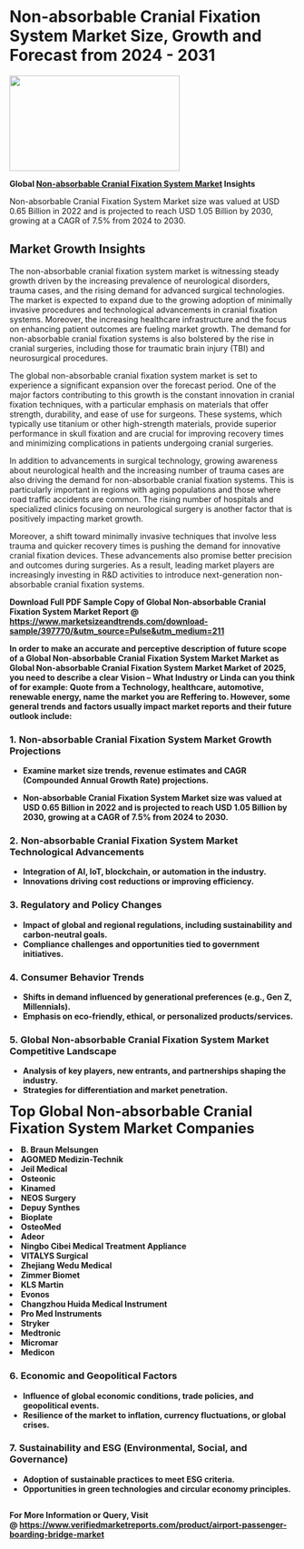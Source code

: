 <H1>Non-absorbable Cranial Fixation System Market Size, Growth and Forecast from 2024 - 2031</H1><img class="aligncenter size-medium wp-image-584254" src="https://thirdeyenews.in/wp-content/uploads/2024/09/Global-Market-Research-300x168.jpeg" alt="" width="300" height="168" /><p><strong>Global&nbsp;<a href="https://www.marketsizeandtrends.com/download-sample/397770/&amp;utm_source=Pulse&amp;utm_medium=211">Non-absorbable Cranial Fixation System Market</a> Insights</strong></p><p>Non-absorbable Cranial Fixation System Market size was valued at USD 0.65 Billion in 2022 and is projected to reach USD 1.05 Billion by 2030, growing at a CAGR of 7.5% from 2024 to 2030.</p><p><h2>Market Growth Insights</h2> <p>The non-absorbable cranial fixation system market is witnessing steady growth driven by the increasing prevalence of neurological disorders, trauma cases, and the rising demand for advanced surgical technologies. The market is expected to expand due to the growing adoption of minimally invasive procedures and technological advancements in cranial fixation systems. Moreover, the increasing healthcare infrastructure and the focus on enhancing patient outcomes are fueling market growth. The demand for non-absorbable cranial fixation systems is also bolstered by the rise in cranial surgeries, including those for traumatic brain injury (TBI) and neurosurgical procedures.</p> <p><strong></strong></p> <p>The global non-absorbable cranial fixation system market is set to experience a significant expansion over the forecast period. One of the major factors contributing to this growth is the constant innovation in cranial fixation techniques, with a particular emphasis on materials that offer strength, durability, and ease of use for surgeons. These systems, which typically use titanium or other high-strength materials, provide superior performance in skull fixation and are crucial for improving recovery times and minimizing complications in patients undergoing cranial surgeries.</p> <p>In addition to advancements in surgical technology, growing awareness about neurological health and the increasing number of trauma cases are also driving the demand for non-absorbable cranial fixation systems. This is particularly important in regions with aging populations and those where road traffic accidents are common. The rising number of hospitals and specialized clinics focusing on neurological surgery is another factor that is positively impacting market growth.</p> <p>Moreover, a shift toward minimally invasive techniques that involve less trauma and quicker recovery times is pushing the demand for innovative cranial fixation devices. These advancements also promise better precision and outcomes during surgeries. As a result, leading market players are increasingly investing in R&D activities to introduce next-generation non-absorbable cranial fixation systems.</p> <p><strong></p><p><span class=""><strong>Download Full PDF Sample Copy of Global Non-absorbable Cranial Fixation System Market Report</strong> @ <a href="https://www.marketsizeandtrends.com/download-sample/397770/&amp;utm_source=Pulse&amp;utm_medium=211" target="_blank">https://www.marketsizeandtrends.com/download-sample/397770/&amp;utm_source=Pulse&amp;utm_medium=211</a></span></p><p>In order to make an accurate and perceptive description of future scope of a Global&nbsp;Non-absorbable Cranial Fixation System Market Market as Global&nbsp;Non-absorbable Cranial Fixation System Market Market of 2025, you need to describe a clear Vision &ndash; What Industry or Linda can you think of for example: Quote from a Technology, healthcare, automotive, renewable energy, name the market you are Reffering to. However, some general trends and factors usually impact market reports and their future outlook include:</p><h3>1.&nbsp;<strong>Non-absorbable Cranial Fixation System Market Growth Projections</strong></h3><ul><li>Examine market size trends, revenue estimates and CAGR (Compounded Annual Growth Rate) projections.</li><li><p>Non-absorbable Cranial Fixation System Market size was valued at USD 0.65 Billion in 2022 and is projected to reach USD 1.05 Billion by 2030, growing at a CAGR of 7.5% from 2024 to 2030.</p></li></ul><h3>2.&nbsp;<strong>Non-absorbable Cranial Fixation System Market Technological Advancements</strong></h3><ul><li>Integration of AI, IoT, blockchain, or automation in the industry.</li><li>Innovations driving cost reductions or improving efficiency.</li></ul><h3>3.&nbsp;<strong>Regulatory and Policy Changes</strong></h3><ul><li>Impact of global and regional regulations, including sustainability and carbon-neutral goals.</li><li>Compliance challenges and opportunities tied to government initiatives.</li></ul><h3>4.&nbsp;<strong>Consumer Behavior Trends</strong></h3><ul><li>Shifts in demand influenced by generational preferences (e.g., Gen Z, Millennials).</li><li>Emphasis on eco-friendly, ethical, or personalized products/services.</li></ul><h3>5.&nbsp;<strong>Global Non-absorbable Cranial Fixation System Market Competitive Landscape</strong></h3><ul><li>Analysis of key players, new entrants, and partnerships shaping the industry.</li><li>Strategies for differentiation and market penetration.</li></ul><p data-pm-slice="1 1 []"><span style="color: inherit; font-family: inherit; font-size: 25px;">Top Global Non-absorbable Cranial Fixation System Market Companies</span></p><div class="" data-test-id=""><p><li>B. Braun Melsungen</li><li> AGOMED Medizin-Technik</li><li> Jeil Medical</li><li> Osteonic</li><li> Kinamed</li><li> NEOS Surgery</li><li> Depuy Synthes</li><li> Bioplate</li><li> OsteoMed</li><li> Adeor</li><li> Ningbo Cibei Medical Treatment Appliance</li><li> VITALYS Surgical</li><li> Zhejiang Wedu Medical</li><li> Zimmer Biomet</li><li> KLS Martin</li><li> Evonos</li><li> Changzhou Huida Medical Instrument</li><li> Pro Med Instruments</li><li> Stryker</li><li> Medtronic</li><li> Micromar</li><li> Medicon</li></p></div><h3>6.&nbsp;<strong>Economic and Geopolitical Factors</strong></h3><ul><li>Influence of global economic conditions, trade policies, and geopolitical events.</li><li>Resilience of the market to inflation, currency fluctuations, or global crises.</li></ul><h3>7.&nbsp;<strong>Sustainability and ESG (Environmental, Social, and Governance)</strong></h3><ul><li>Adoption of sustainable practices to meet ESG criteria.</li><li>Opportunities in green technologies and circular economy principles.</li></ul><h2><strong style="font-size: 14px;">For More Information or Query, Visit @&nbsp;</strong><a style="background-color: #ffffff; font-size: 14px;" href="https://www.marketsizeandtrends.com/report/non-absorbable-cranial-fixation-system-market/" target="_blank">https://www.verifiedmarketreports.com/product/airport-passenger-boarding-bridge-market</a></h2>
